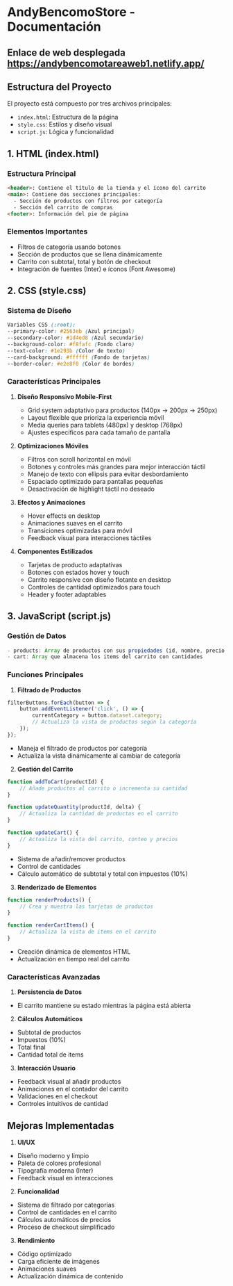 # AndyBencomoStore - Documentación

## Enlace de web desplegada https://andybencomotareaweb1.netlify.app/

## Estructura del Proyecto

El proyecto está compuesto por tres archivos principales:
- `index.html`: Estructura de la página
- `style.css`: Estilos y diseño visual
- `script.js`: Lógica y funcionalidad

## 1. HTML (index.html)

### Estructura Principal
```html
<header>: Contiene el título de la tienda y el ícono del carrito
<main>: Contiene dos secciones principales:
  - Sección de productos con filtros por categoría
  - Sección del carrito de compras
<footer>: Información del pie de página
```

### Elementos Importantes
- Filtros de categoría usando botones
- Sección de productos que se llena dinámicamente
- Carrito con subtotal, total y botón de checkout
- Integración de fuentes (Inter) e íconos (Font Awesome)

## 2. CSS (style.css)

### Sistema de Diseño
```css
Variables CSS (:root):
--primary-color: #2563eb (Azul principal)
--secondary-color: #1d4ed8 (Azul secundario)
--background-color: #f8fafc (Fondo claro)
--text-color: #1e293b (Color de texto)
--card-background: #ffffff (Fondo de tarjetas)
--border-color: #e2e8f0 (Color de bordes)
```

### Características Principales
1. **Diseño Responsivo Mobile-First**
   - Grid system adaptativo para productos (140px -> 200px -> 250px)
   - Layout flexible que prioriza la experiencia móvil
   - Media queries para tablets (480px) y desktop (768px)
   - Ajustes específicos para cada tamaño de pantalla

2. **Optimizaciones Móviles**
   - Filtros con scroll horizontal en móvil
   - Botones y controles más grandes para mejor interacción táctil
   - Manejo de texto con ellipsis para evitar desbordamiento
   - Espaciado optimizado para pantallas pequeñas
   - Desactivación de highlight táctil no deseado

3. **Efectos y Animaciones**
   - Hover effects en desktop
   - Animaciones suaves en el carrito
   - Transiciones optimizadas para móvil
   - Feedback visual para interacciones táctiles

4. **Componentes Estilizados**
   - Tarjetas de producto adaptativas
   - Botones con estados hover y touch
   - Carrito responsive con diseño flotante en desktop
   - Controles de cantidad optimizados para touch
   - Header y footer adaptables

## 3. JavaScript (script.js)

### Gestión de Datos
```javascript
- products: Array de productos con sus propiedades (id, nombre, precio, categoría, imagen)
- cart: Array que almacena los items del carrito con cantidades
```

### Funciones Principales

1. **Filtrado de Productos**
```javascript
filterButtons.forEach(button => {
    button.addEventListener('click', () => {
        currentCategory = button.dataset.category;
        // Actualiza la vista de productos según la categoría
    });
});
```
- Maneja el filtrado de productos por categoría
- Actualiza la vista dinámicamente al cambiar de categoría

2. **Gestión del Carrito**
```javascript
function addToCart(productId) {
    // Añade productos al carrito o incrementa su cantidad
}

function updateQuantity(productId, delta) {
    // Actualiza la cantidad de productos en el carrito
}

function updateCart() {
    // Actualiza la vista del carrito, conteo y precios
}
```
- Sistema de añadir/remover productos
- Control de cantidades
- Cálculo automático de subtotal y total con impuestos (10%)

3. **Renderizado de Elementos**
```javascript
function renderProducts() {
    // Crea y muestra las tarjetas de productos
}

function renderCartItems() {
    // Actualiza la vista de items en el carrito
}
```
- Creación dinámica de elementos HTML
- Actualización en tiempo real del carrito

### Características Avanzadas

1. **Persistencia de Datos**
- El carrito mantiene su estado mientras la página está abierta

2. **Cálculos Automáticos**
- Subtotal de productos
- Impuestos (10%)
- Total final
- Cantidad total de items

3. **Interacción Usuario**
- Feedback visual al añadir productos
- Animaciones en el contador del carrito
- Validaciones en el checkout
- Controles intuitivos de cantidad

## Mejoras Implementadas

1. **UI/UX**
- Diseño moderno y limpio
- Paleta de colores profesional
- Tipografía moderna (Inter)
- Feedback visual en interacciones

2. **Funcionalidad**
- Sistema de filtrado por categorías
- Control de cantidades en el carrito
- Cálculos automáticos de precios
- Proceso de checkout simplificado

3. **Rendimiento**
- Código optimizado
- Carga eficiente de imágenes
- Animaciones suaves
- Actualización dinámica de contenido
